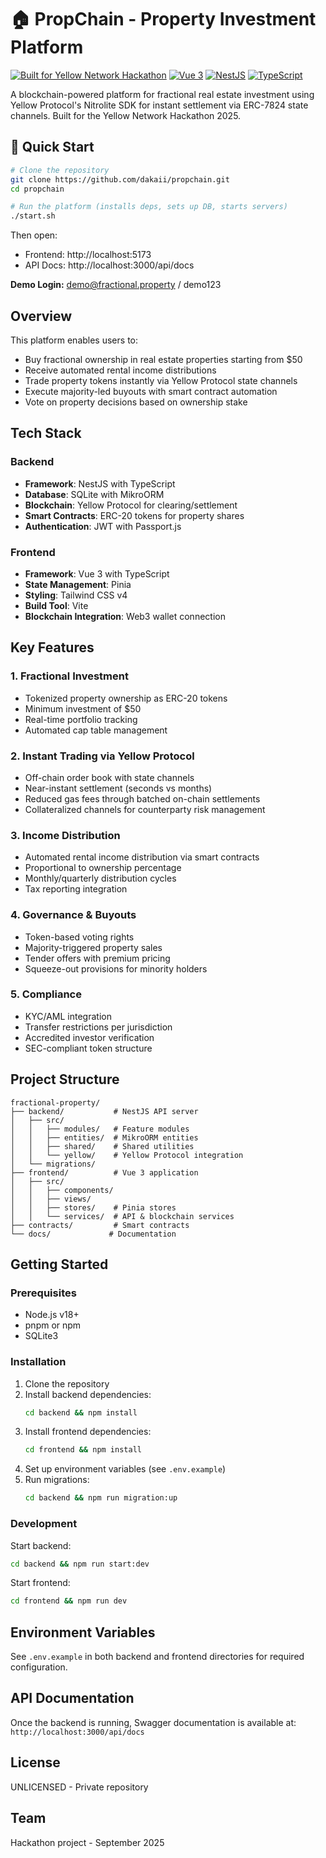 # 🏠 PropChain - Property Investment Platform

[![Built for Yellow Network Hackathon](https://img.shields.io/badge/Yellow%20Network-Hackathon%202025-yellow)](https://yellow.org)
[![Vue 3](https://img.shields.io/badge/Vue.js-3.4-green)](https://vuejs.org/)
[![NestJS](https://img.shields.io/badge/NestJS-10.3-red)](https://nestjs.com/)
[![TypeScript](https://img.shields.io/badge/TypeScript-5.2-blue)](https://www.typescriptlang.org/)

A blockchain-powered platform for fractional real estate investment using Yellow Protocol's Nitrolite SDK for instant settlement via ERC-7824 state channels. Built for the Yellow Network Hackathon 2025.

## 🚀 Quick Start

```bash
# Clone the repository
git clone https://github.com/dakaii/propchain.git
cd propchain

# Run the platform (installs deps, sets up DB, starts servers)
./start.sh
```

Then open:
- Frontend: http://localhost:5173
- API Docs: http://localhost:3000/api/docs

**Demo Login:** demo@fractional.property / demo123

## Overview

This platform enables users to:
- Buy fractional ownership in real estate properties starting from $50
- Receive automated rental income distributions
- Trade property tokens instantly via Yellow Protocol state channels
- Execute majority-led buyouts with smart contract automation
- Vote on property decisions based on ownership stake

## Tech Stack

### Backend
- **Framework**: NestJS with TypeScript
- **Database**: SQLite with MikroORM
- **Blockchain**: Yellow Protocol for clearing/settlement
- **Smart Contracts**: ERC-20 tokens for property shares
- **Authentication**: JWT with Passport.js

### Frontend
- **Framework**: Vue 3 with TypeScript
- **State Management**: Pinia
- **Styling**: Tailwind CSS v4
- **Build Tool**: Vite
- **Blockchain Integration**: Web3 wallet connection

## Key Features

### 1. Fractional Investment
- Tokenized property ownership as ERC-20 tokens
- Minimum investment of $50
- Real-time portfolio tracking
- Automated cap table management

### 2. Instant Trading via Yellow Protocol
- Off-chain order book with state channels
- Near-instant settlement (seconds vs months)
- Reduced gas fees through batched on-chain settlements
- Collateralized channels for counterparty risk management

### 3. Income Distribution
- Automated rental income distribution via smart contracts
- Proportional to ownership percentage
- Monthly/quarterly distribution cycles
- Tax reporting integration

### 4. Governance & Buyouts
- Token-based voting rights
- Majority-triggered property sales
- Tender offers with premium pricing
- Squeeze-out provisions for minority holders

### 5. Compliance
- KYC/AML integration
- Transfer restrictions per jurisdiction
- Accredited investor verification
- SEC-compliant token structure

## Project Structure

```
fractional-property/
├── backend/           # NestJS API server
│   ├── src/
│   │   ├── modules/   # Feature modules
│   │   ├── entities/  # MikroORM entities
│   │   ├── shared/    # Shared utilities
│   │   └── yellow/    # Yellow Protocol integration
│   └── migrations/
├── frontend/          # Vue 3 application
│   ├── src/
│   │   ├── components/
│   │   ├── views/
│   │   ├── stores/    # Pinia stores
│   │   └── services/  # API & blockchain services
├── contracts/         # Smart contracts
└── docs/             # Documentation
```

## Getting Started

### Prerequisites
- Node.js v18+
- pnpm or npm
- SQLite3

### Installation

1. Clone the repository
2. Install backend dependencies:
   ```bash
   cd backend && npm install
   ```
3. Install frontend dependencies:
   ```bash
   cd frontend && npm install
   ```
4. Set up environment variables (see `.env.example`)
5. Run migrations:
   ```bash
   cd backend && npm run migration:up
   ```

### Development

Start backend:
```bash
cd backend && npm run start:dev
```

Start frontend:
```bash
cd frontend && npm run dev
```

## Environment Variables

See `.env.example` in both backend and frontend directories for required configuration.

## API Documentation

Once the backend is running, Swagger documentation is available at:
`http://localhost:3000/api/docs`

## License

UNLICENSED - Private repository

## Team

Hackathon project - September 2025